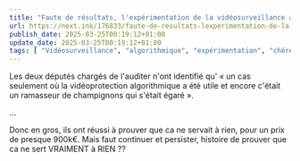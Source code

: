```yaml
---
title: "Faute de résultats, l'expérimentation de la vidéosurveillance algorithmique est prolongée"
url: https://next.ink/176833/faute-de-resultats-lexperimentation-de-la-videosurveillance-algorithmique-est-prolongee/
publish_date: 2025-03-25T00:19:12+01:00
update_date: 2025-03-25T00:19:12+01:00
tags: [ "Vidéosurveillance", "algorithmique", "expérimentation", "chère", "inutile", "sans", "résultat"]
---
```


Les deux députés chargés de l'auditer n'ont identifié qu' « un cas seulement où la vidéoprotection algorithmique a été utile et encore c'était un ramasseur de champignons qui s'était égaré ».

…

Donc en gros, ils ont réussi à prouver que ca ne servait à rien, pour un prix de presque 900k€.
Mais faut continuer et persister, histoire de prouver que ca ne sert VRAIMENT à RIEN ??
